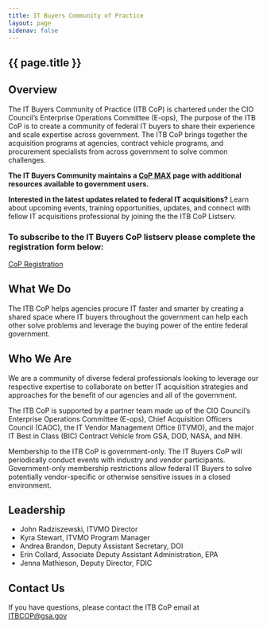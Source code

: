 ```yaml
---
title: IT Buyers Community of Practice
layout: page
sidenav: false
---
```


<section class="grid-container border-bottom border-gray-30 padding-left-0 padding-right-1">
<h1 class="margin-top-0">{{ page.title }}</h1>

<h2>Overview</h2>

<div class="margin-bottom-2">

<p>The IT Buyers Community of Practice (ITB CoP) is chartered under the CIO Council’s Enterprise Operations Committee (E-ops), The purpose of the ITB CoP is to create a community of federal IT buyers to share their experience and scale expertise across government. The ITB CoP brings together the acquisition programs at agencies, contract vehicle programs, and procurement specialists from across government to solve common challenges.</p>

<p><strong>The IT Buyers Community maintains a <a href = "https://community.max.gov/pages/viewpage.action?spaceKey=Egov&title=IT+Buyers+Community+of+Practice">CoP MAX</a> page with additional resources available to government users.
</strong></p>

<p><strong>Interested in the latest updates related to federal IT acquisitions?</strong> Learn about upcoming events, training opportunities, updates, and connect with fellow IT acquisitions professional by joining the the ITB CoP Listserv.</p>


<h3>To subscribe to the IT Buyers CoP listserv please complete the registration form below:</h3>
<!-- <ul>
  <li>email <a href="mailto:listserv@listserv.gsa.gov">listserv@listserv.gsa.gov</a></li>
  <li>The message should not have a subject</li>
  <li>Please include the text "subscribe ITBCOP" in the body of the message</li>
  <li>You must have a .gov or .mil email address to join the ITB CoP</li>
</ul> -->
 <a class="usa-button btn-primary learn" href="https://app.smartsheetgov.com/sheets/3rHmXJ25v7Jj539hcgR8jJJ9w5R8F4FWRCJRWP31?view=grid" target="_blank" rel="noreferrer noopener">CoP Registration</a>
</div>  
</section>

<section class="grid-container padding-left-1 padding-right-1">
<h2>What We Do</h2>
<p>The ITB CoP helps agencies procure IT faster and smarter by creating a shared space where IT buyers throughout the government can help each other solve problems and leverage the buying power of the entire federal government.</p>

<h2>Who We Are</h2>
<p>We are a community of diverse federal professionals looking to leverage our respective expertise to collaborate on better IT acquisition strategies and approaches for the benefit of our agencies and all of the government.</p>

<p>The ITB CoP is supported by a partner team made up of the CIO Council’s Enterprise Operations Committee (E-ops), Chief Acquisition Officers Council (CAOC), the IT Vendor Management Office (ITVMO), and the major IT Best in Class (BIC) Contract Vehicle from GSA, DOD, NASA, and NIH.</p>

<p>Membership to the ITB CoP is government-only. The IT Buyers CoP will periodically conduct events with industry and vendor participants. Government-only membership restrictions allow federal IT Buyers to solve potentially vendor-specific or otherwise sensitive issues in a closed environment.</p>

<h2>Leadership</h2>
<ul>
<li>John Radziszewski, ITVMO Director</li>
<li>Kyra Stewart, ITVMO Program Manager</li>
<li>Andrea Brandon, Deputy Assistant Secretary, DOI</li>
<li>Erin Collard, Associate Deputy Assistant Administration, EPA</li>
<li>Jenna Mathieson, Deputy Director, FDIC</li>
</ul>

<h2>Contact Us</h2>
<p>If you have questions, please contact the ITB CoP email at <a href="mailto:ITBCOP@gsa.gov">ITBCOP@gsa.gov</a></p>
</section>
